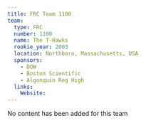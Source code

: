 ```yaml
---
title: FRC Team 1100
team:
  type: FRC
  number: 1100
  name: The T-Hawks
  rookie_year: 2003
  location: Northboro, Massachusetts, USA
  sponsors:
    - DOW
    - Boston Scientific
    - Algonquin Reg High
  links:
    Website: 
---
```

No content has been added for this team